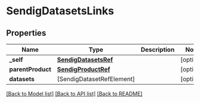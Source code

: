 # SendigDatasetsLinks

## Properties
Name | Type | Description | Notes
------------ | ------------- | ------------- | -------------
**_self** | [**SendigDatasetsRef**](SendigDatasetsRef.md) |  | [optional] 
**parentProduct** | [**SendigProductRef**](SendigProductRef.md) |  | [optional] 
**datasets** | [SendigDatasetRefElement] |  | [optional] 

[[Back to Model list]](../README.md#documentation-for-models) [[Back to API list]](../README.md#documentation-for-api-endpoints) [[Back to README]](../README.md)


